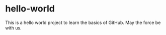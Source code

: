 # hello-world

This is a hello world project to learn the basics of GitHub.
May the force be with us.
